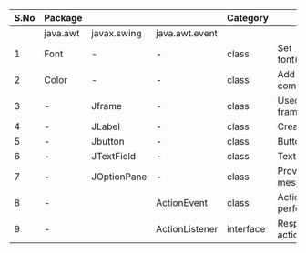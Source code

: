 | S.No | Package  |             |                | Category  | use                            |
|------|----------|-------------|----------------|-----------|--------------------------------|
|      | java.awt | javax.swing | java.awt.event |           |                                |
| 1    | Font     | -           | -              | class     | Set font(family,size,style)    |
| 2    | Color    | -           | -              | class     | Add colors to components       |
| 3    | -        | Jframe      | -              | class     | Used to create frames          |
| 4    | -        | JLabel      | -              | class     | Create Labels                  |
| 5    | -        | Jbutton     | -              | class     | Buttons                        |
| 6    | -        | JTextField  | -              | class     | Text Fields                    |
| 7    | -        | JOptionPane | -              | class     | Provide pop-up messages        |
| 8    | -        |             | ActionEvent    | class     | Action Events can be performed |
| 9    | -        |             | ActionListener | interface | Responsible for user actions   |